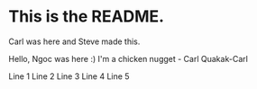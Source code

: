# This is the README.

Carl was here and Steve made this.

Hello, Ngoc was here :)
I'm a chicken nugget - Carl
Quakak-Carl

Line 1
Line 2
Line 3
Line 4
Line 5
